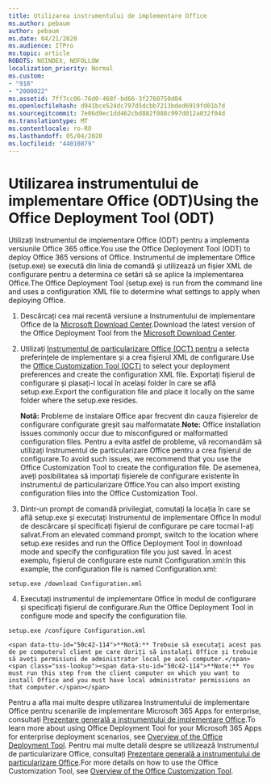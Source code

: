 ```yaml
---
title: Utilizarea instrumentului de implementare Office
ms.author: pebaum
author: pebaum
ms.date: 04/21/2020
ms.audience: ITPro
ms.topic: article
ROBOTS: NOINDEX, NOFOLLOW
localization_priority: Normal
ms.custom:
- "918"
- "2000022"
ms.assetid: 7ff7cc06-76d0-468f-bd66-3f2760750d04
ms.openlocfilehash: d941bce524dc797d5dcbb7213bded6919fd01b7d
ms.sourcegitcommit: 7e06d9ec1dd462cbd882f088c997d012a032f04d
ms.translationtype: MT
ms.contentlocale: ro-RO
ms.lasthandoff: 05/04/2020
ms.locfileid: "44010879"
---
```

# <a name="using-the-office-deployment-tool-odt"></a><span data-ttu-id="50c42-102">Utilizarea instrumentului de implementare Office (ODT)</span><span class="sxs-lookup"><span data-stu-id="50c42-102">Using the Office Deployment Tool (ODT)</span></span>

<span data-ttu-id="50c42-103">Utilizați Instrumentul de implementare Office (ODT) pentru a implementa versiunile Office 365 office.</span><span class="sxs-lookup"><span data-stu-id="50c42-103">You use the Office Deployment Tool (ODT) to deploy Office 365 versions of Office.</span></span> <span data-ttu-id="50c42-104">Instrumentul de implementare Office (setup.exe) se execută din linia de comandă și utilizează un fișier XML de configurare pentru a determina ce setări să se aplice la implementarea Office.</span><span class="sxs-lookup"><span data-stu-id="50c42-104">The Office Deployment Tool (setup.exe) is run from the command line and uses a configuration XML file to determine what settings to apply when deploying Office.</span></span>
  
1. <span data-ttu-id="50c42-105">Descărcați cea mai recentă versiune a Instrumentului de implementare Office de la [Microsoft Download Center](https://go.microsoft.com/fwlink/p/?LinkID=626065).</span><span class="sxs-lookup"><span data-stu-id="50c42-105">Download the latest version of the Office Deployment Tool from the [Microsoft Download Center](https://go.microsoft.com/fwlink/p/?LinkID=626065).</span></span>

2. <span data-ttu-id="50c42-106">Utilizați [Instrumentul de particularizare Office (OCT) pentru](https://config.office.com) a selecta preferințele de implementare și a crea fișierul XML de configurare.</span><span class="sxs-lookup"><span data-stu-id="50c42-106">Use the [Office Customization Tool (OCT)](https://config.office.com) to select your deployment preferences and create the configuration XML file.</span></span> <span data-ttu-id="50c42-107">Exportați fișierul de configurare și plasați-l local în același folder în care se află setup.exe.</span><span class="sxs-lookup"><span data-stu-id="50c42-107">Export the configuration file and place it locally on the same folder where the setup.exe resides.</span></span>

    <span data-ttu-id="50c42-108">**Notã:** Probleme de instalare Office apar frecvent din cauza fișierelor de configurare configurate greșit sau malformatate.</span><span class="sxs-lookup"><span data-stu-id="50c42-108">**Note:** Office installation issues commonly occur due to misconfigured or malformatted configuration files.</span></span> <span data-ttu-id="50c42-109">Pentru a evita astfel de probleme, vă recomandăm să utilizați Instrumentul de particularizare Office pentru a crea fișierul de configurare.</span><span class="sxs-lookup"><span data-stu-id="50c42-109">To avoid such issues, we recommend that you use the Office Customization Tool to create the configuration file.</span></span> <span data-ttu-id="50c42-110">De asemenea, aveți posibilitatea să importați fișierele de configurare existente în instrumentul de particularizare Office.</span><span class="sxs-lookup"><span data-stu-id="50c42-110">You can also import existing configuration files into the Office Customization Tool.</span></span>

3. <span data-ttu-id="50c42-111">Dintr-un prompt de comandă privilegiat, comutați la locația în care se află setup.exe și executați Instrumentul de implementare Office în modul de descărcare și specificați fișierul de configurare pe care tocmai l-ați salvat.</span><span class="sxs-lookup"><span data-stu-id="50c42-111">From an elevated command prompt, switch to the location where setup.exe resides and run the Office Deployment Tool in download mode and specify the configuration file you just saved.</span></span> <span data-ttu-id="50c42-112">În acest exemplu, fișierul de configurare este numit Configuration.xml:</span><span class="sxs-lookup"><span data-stu-id="50c42-112">In this example, the configuration file is named Configuration.xml:</span></span>
    
  ```
  setup.exe /download Configuration.xml  
  ```

4. <span data-ttu-id="50c42-113">Executați instrumentul de implementare Office în modul de configurare și specificați fișierul de configurare.</span><span class="sxs-lookup"><span data-stu-id="50c42-113">Run the Office Deployment Tool in configure mode and specify the configuration file.</span></span>
    
  ```
  setup.exe /configure Configuration.xml
  ```

    <span data-ttu-id="50c42-114">**Notã:** Trebuie să executați acest pas de pe computerul client pe care doriți să instalați Office și trebuie să aveți permisiuni de administrator local pe acel computer.</span><span class="sxs-lookup"><span data-stu-id="50c42-114">**Note:** You must run this step from the client computer on which you want to install Office and you must have local administrator permissions on that computer.</span></span>

<span data-ttu-id="50c42-115">Pentru a afla mai multe despre utilizarea Instrumentului de implementare Office pentru scenariile de implementare Microsoft 365 Apps for enterprise, consultați [Prezentare generală a instrumentului de implementare Office](https://docs.microsoft.com/deployoffice/overview-office-deployment-tool).</span><span class="sxs-lookup"><span data-stu-id="50c42-115">To learn more about using Office Deployment Tool for your Microsoft 365 Apps for enterprise deployment scenarios, see [Overview of the Office Deployment Tool](https://docs.microsoft.com/deployoffice/overview-office-deployment-tool).</span></span> <span data-ttu-id="50c42-116">Pentru mai multe detalii despre se utilizează Instrumentul de particularizare Office, consultați [Prezentare generală a instrumentului de particularizare Office](https://docs.microsoft.com/DeployOffice/overview-of-the-office-customization-tool-for-click-to-run).</span><span class="sxs-lookup"><span data-stu-id="50c42-116">For more details on how to use the Office Customization Tool, see [Overview of the Office Customization Tool](https://docs.microsoft.com/DeployOffice/overview-of-the-office-customization-tool-for-click-to-run).</span></span>
